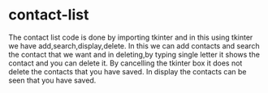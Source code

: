 # contact-list
The contact list code is done by importing tkinter and in this using tkinter we have add,search,display,delete.
In this we can add contacts and search the contact that we want and in deleting,by typing single letter it shows the contact and you can delete it.
By cancelling the tkinter box it does not delete the contacts that you have saved.
In display the contacts can be seen that you have saved. 
